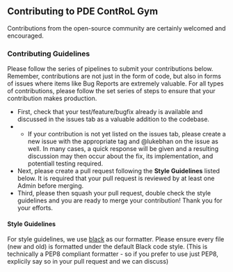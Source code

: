 ## Contributing to PDE ContRoL Gym
Contributions from the open-source community are certainly welcomed and encouraged. 

### Contributing Guidelines
Please follow the series of pipelines to submit your contributions below. Remember, contributions are not just in the form of code, but also in forms of issues where items like Bug Reports are extremely valuable. For all types of contributions, please follow the set series of steps to ensure that your contribution makes production.

- First, check that your test/feature/bugfix already is available and discussed in the issues tab as a valuable addition to the codebase. 
- - If your contribution is not yet listed on the issues tab, please create a new issue with the appropriate tag and @lukebhan on the issue as well. In many cases, a quick response will be given and a resulting discussion may then occur about the fix, its implementation, and potentiall testing required. 
- Next, please create a pull request following the **Style Guidelines** listed below. It is required that your pull request is reviewed by at least one Admin before merging. 
- Third, please then squash your pull request, double check the style guidelines and you are ready to merge your contribution! Thank you for your efforts. 

#### Style Guidelines
For style guidelines, we use <a href=https://github.com/psf/black>black</a> as our formatter. Please ensure every file (new and old) is formatted under the default Black code style. (This is technically a PEP8 compliant formatter - so if you prefer to use just PEP8, explicily say so in your pull request and we can discuss)

